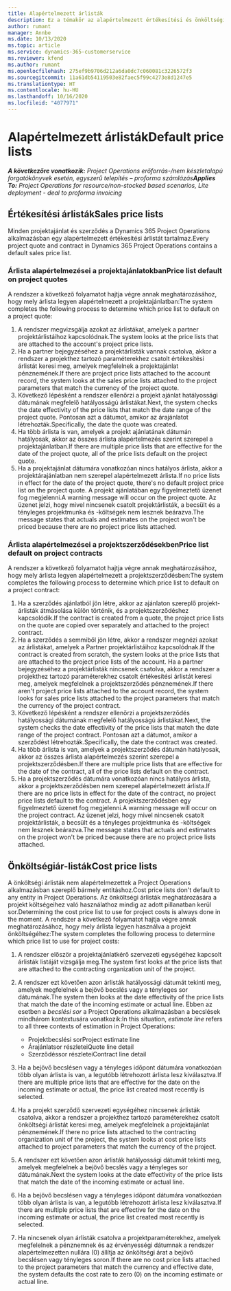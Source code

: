 ```yaml
---
title: Alapértelmezett árlisták
description: Ez a témakör az alapértelmezett értékesítési és önköltségi árlistákról nyújt tájékoztatást a Project Operations alkalmazásban.
author: rumant
manager: Annbe
ms.date: 10/13/2020
ms.topic: article
ms.service: dynamics-365-customerservice
ms.reviewer: kfend
ms.author: rumant
ms.openlocfilehash: 275ef9b9706d212a6da0dc7c060081c3226572f3
ms.sourcegitcommit: 11a61db54119503e82faec5f99c4273e8d1247e5
ms.translationtype: HT
ms.contentlocale: hu-HU
ms.lasthandoff: 10/16/2020
ms.locfileid: "4077971"
---
```

# <a name="default-price-lists"></a><span data-ttu-id="6fc0f-103">Alapértelmezett árlisták</span><span class="sxs-lookup"><span data-stu-id="6fc0f-103">Default price lists</span></span>

<span data-ttu-id="6fc0f-104">_**A következőre vonatkozik:** Project Operations erőforrás-/nem készletalapú forgatókönyvek esetén, egyszerű telepítés – proforma számlázás_</span><span class="sxs-lookup"><span data-stu-id="6fc0f-104">_**Applies To:** Project Operations for resource/non-stocked based scenarios, Lite deployment - deal to proforma invoicing_</span></span>

## <a name="sales-price-lists"></a><span data-ttu-id="6fc0f-105">Értékesítési árlisták</span><span class="sxs-lookup"><span data-stu-id="6fc0f-105">Sales price lists</span></span>

<span data-ttu-id="6fc0f-106">Minden projektajánlat és szerződés a Dynamics 365 Project Operations alkalmazásban egy alapértelmezett értékesítési árlistát tartalmaz.</span><span class="sxs-lookup"><span data-stu-id="6fc0f-106">Every project quote and contract in Dynamics 365 Project Operations contains a default sales price list.</span></span> 

### <a name="price-list-default-on-project-quotes"></a><span data-ttu-id="6fc0f-107">Árlista alapértelmezései a projektajánlatokban</span><span class="sxs-lookup"><span data-stu-id="6fc0f-107">Price list default on project quotes</span></span>
<span data-ttu-id="6fc0f-108">A rendszer a következő folyamatot hajtja végre annak meghatározásához, hogy mely árlista legyen alapértelmezett a projektajánlatban:</span><span class="sxs-lookup"><span data-stu-id="6fc0f-108">The system completes the following process to determine which price list to default on a project quote:</span></span>

1. <span data-ttu-id="6fc0f-109">A rendszer megvizsgálja azokat az árlistákat, amelyek a partner projektárlistáihoz kapcsolódnak.</span><span class="sxs-lookup"><span data-stu-id="6fc0f-109">The system looks at the price lists that are attached to the account's project price lists.</span></span> 
2. <span data-ttu-id="6fc0f-110">Ha a partner bejegyzéséhez a projektárlisták vannak csatolva, akkor a rendszer a projekthez tartozó paraméterekhez csatolt értékesítési árlistát keresi meg, amelyek megfelelnek a projektajánlat pénznemének.</span><span class="sxs-lookup"><span data-stu-id="6fc0f-110">If there are project price lists attached to the account record, the system looks at the sales price lists attached to the project parameters that match the currency of the project quote.</span></span>
3. <span data-ttu-id="6fc0f-111">Következő lépésként a rendszer ellenőrzi a projekt ajánlat hatályossági dátumának megfelelő hatályosságú árlistákat.</span><span class="sxs-lookup"><span data-stu-id="6fc0f-111">Next, the system checks the date effectivity of the price lists that match the date range of the project quote.</span></span> <span data-ttu-id="6fc0f-112">Pontosan azt a dátumot, amikor az árajánlatot létrehozták.</span><span class="sxs-lookup"><span data-stu-id="6fc0f-112">Specifically, the date the quote was created.</span></span>
4. <span data-ttu-id="6fc0f-113">Ha több árlista is van, amelyek a projekt ajánlatának dátumán hatályosak, akkor az összes árlista alapértelmezés szerint szerepel a projektajánlatban.</span><span class="sxs-lookup"><span data-stu-id="6fc0f-113">If there are multiple price lists that are effective for the date of the project quote, all of the price lists default on the project quote.</span></span>
5. <span data-ttu-id="6fc0f-114">Ha a projektajánlat dátumára vonatkozóan nincs hatályos árlista, akkor a projektárajánlatban nem szerepel alapértelmezett árlista.</span><span class="sxs-lookup"><span data-stu-id="6fc0f-114">If no price lists in effect for the date of the project quote, there's no default project price list on the project quote.</span></span> <span data-ttu-id="6fc0f-115">A projekt ajánlatában egy figyelmeztető üzenet fog megjelenni.</span><span class="sxs-lookup"><span data-stu-id="6fc0f-115">A warning message will occur on the project quote.</span></span> <span data-ttu-id="6fc0f-116">Az üzenet jelzi, hogy mivel nincsenek csatolt projektárlisták, a becsült és a tényleges projektmunka és -költségek nem lesznek beárazva.</span><span class="sxs-lookup"><span data-stu-id="6fc0f-116">The message states that actuals and estimates on the project won't be priced because there are no project price lists attached.</span></span>

### <a name="price-list-default-on-project-contracts"></a><span data-ttu-id="6fc0f-117">Árlista alapértelmezései a projektszerződésekben</span><span class="sxs-lookup"><span data-stu-id="6fc0f-117">Price list default on project contracts</span></span> 
<span data-ttu-id="6fc0f-118">A rendszer a következő folyamatot hajtja végre annak meghatározásához, hogy mely árlista legyen alapértelmezett a projektszerződésben:</span><span class="sxs-lookup"><span data-stu-id="6fc0f-118">The system completes the following process to determine which price list to default on a project contract:</span></span>

1. <span data-ttu-id="6fc0f-119">Ha a szerződés ajánlatból jön létre, akkor az ajánlaton szereplő projekt-árlisták átmásolása külön történik, és a projektszerződéshez kapcsolódik.</span><span class="sxs-lookup"><span data-stu-id="6fc0f-119">If the contract is created from a quote, the project price lists on the quote are copied over separately and attached to the project contract.</span></span>
2. <span data-ttu-id="6fc0f-120">Ha a szerződés a semmiből jön létre, akkor a rendszer megnézi azokat az árlistákat, amelyek a Partner projektárlistáihoz kapcsolódnak.</span><span class="sxs-lookup"><span data-stu-id="6fc0f-120">If the contract is created from scratch, the system looks at the price lists that are attached to the project price lists of the account.</span></span> <span data-ttu-id="6fc0f-121">Ha a partner bejegyzéséhez a projektárlisták nincsenek csatolva, akkor a rendszer a projekthez tartozó paraméterekhez csatolt értékesítési árlistát keresi meg, amelyek megfelelnek a projektszerződés pénznemének.</span><span class="sxs-lookup"><span data-stu-id="6fc0f-121">If there aren't project price lists attached to the account record, the system looks for sales price lists attached to the project parameters that match the currency of the project contract.</span></span>
4. <span data-ttu-id="6fc0f-122">Következő lépésként a rendszer ellenőrzi a projektszerződés hatályossági dátumának megfelelő hatályosságú árlistákat.</span><span class="sxs-lookup"><span data-stu-id="6fc0f-122">Next, the system checks the date effectivity of the price lists that match the date range of the project contract.</span></span> <span data-ttu-id="6fc0f-123">Pontosan azt a dátumot, amikor a szerződést létrehozták.</span><span class="sxs-lookup"><span data-stu-id="6fc0f-123">Specifically, the date the contract was created.</span></span>
5. <span data-ttu-id="6fc0f-124">Ha több árlista is van, amelyek a projektszerződés dátumán hatályosak, akkor az összes árlista alapértelmezés szerint szerepel a projektszerződésben.</span><span class="sxs-lookup"><span data-stu-id="6fc0f-124">If there are multiple price lists that are effective for the date of the contract, all of the price lists default on the contract.</span></span>
6. <span data-ttu-id="6fc0f-125">Ha a projektszerződés dátumára vonatkozóan nincs hatályos árlista, akkor a projektszerződésben nem szerepel alapértelmezett árlista.</span><span class="sxs-lookup"><span data-stu-id="6fc0f-125">If there are no price lists in effect for the date of the contract, no project price lists default to the contract.</span></span> <span data-ttu-id="6fc0f-126">A projektszerződésben egy figyelmeztető üzenet fog megjelenni.</span><span class="sxs-lookup"><span data-stu-id="6fc0f-126">A warning message will occur on the project contract.</span></span> <span data-ttu-id="6fc0f-127">Az üzenet jelzi, hogy mivel nincsenek csatolt projektárlisták, a becsült és a tényleges projektmunka és -költségek nem lesznek beárazva.</span><span class="sxs-lookup"><span data-stu-id="6fc0f-127">The message states that actuals and estimates on the project won't be priced because there are no project price lists attached.</span></span>

## <a name="cost-price-lists"></a><span data-ttu-id="6fc0f-128">Önköltségiár-listák</span><span class="sxs-lookup"><span data-stu-id="6fc0f-128">Cost price lists</span></span>

<span data-ttu-id="6fc0f-129">A önköltségi árlisták nem alapértelmezettek a Project Operations alkalmazásban szereplő bármely entitáshoz.</span><span class="sxs-lookup"><span data-stu-id="6fc0f-129">Cost price lists don't default to any entity in Project Operations.</span></span> <span data-ttu-id="6fc0f-130">Az önköltségi árlisták meghatározására a projekt költségeihez való használathoz mindig az adott pillanatban kerül sor.</span><span class="sxs-lookup"><span data-stu-id="6fc0f-130">Determining the cost price list to use for project costs is always done in the moment.</span></span> <span data-ttu-id="6fc0f-131">A rendszer a következő folyamatot hajtja végre annak meghatározásához, hogy mely árlista legyen használva a projekt önköltségéhez:</span><span class="sxs-lookup"><span data-stu-id="6fc0f-131">The system completes the following process to determine which price list to use for project costs:</span></span>

1. <span data-ttu-id="6fc0f-132">A rendszer először a projektajánlatkérő szervezeti egységéhez kapcsolt árlisták listáját vizsgálja meg.</span><span class="sxs-lookup"><span data-stu-id="6fc0f-132">The system first looks at the price lists that are attached to the contracting organization unit of the project.</span></span>
2. <span data-ttu-id="6fc0f-133">A rendszer ezt követően azon árlisták hatályossági dátumát tekinti meg, amelyek megfelelnek a bejövő becslés vagy a tényleges sor dátumának.</span><span class="sxs-lookup"><span data-stu-id="6fc0f-133">The system then looks at the date effectivity of the price lists that match the date of the incoming estimate or actual line.</span></span> <span data-ttu-id="6fc0f-134">Ebben az esetben a *becslési sor* a Project Operations alkalmazásban a becslések mindhárom kontextusára vonatkozik:</span><span class="sxs-lookup"><span data-stu-id="6fc0f-134">In this situation, *estimate line* refers to all three contexts of estimation in Project Operations:</span></span>

    - <span data-ttu-id="6fc0f-135">Projektbecslési sor</span><span class="sxs-lookup"><span data-stu-id="6fc0f-135">Project estimate line</span></span>
    - <span data-ttu-id="6fc0f-136">Árajánlatsor részletei</span><span class="sxs-lookup"><span data-stu-id="6fc0f-136">Quote line detail</span></span>
    - <span data-ttu-id="6fc0f-137">Szerződéssor részletei</span><span class="sxs-lookup"><span data-stu-id="6fc0f-137">Contract line detail</span></span>
  
3. <span data-ttu-id="6fc0f-138">Ha a bejövő becslésen vagy a tényleges időpont dátumára vonatkozóan több olyan árlista is van, a legutóbb létrehozott árlista lesz kiválasztva.</span><span class="sxs-lookup"><span data-stu-id="6fc0f-138">If there are multiple price lists that are effective for the date on the incoming estimate or actual, the price list created most recently is selected.</span></span>
4. <span data-ttu-id="6fc0f-139">Ha a projekt szerződő szervezeti egységéhez nincsenek árlisták csatolva, akkor a rendszer a projekthez tartozó paraméterekhez csatolt önköltségi árlistát keresi meg, amelyek megfelelnek a projektajánlat pénznemének.</span><span class="sxs-lookup"><span data-stu-id="6fc0f-139">If there no price lists attached to the contracting organization unit of the project, the system looks at cost price lists attached to project parameters that match the currency of the project.</span></span>
5. <span data-ttu-id="6fc0f-140">A rendszer ezt követően azon árlisták hatályossági dátumát tekinti meg, amelyek megfelelnek a bejövő becslés vagy a tényleges sor dátumának.</span><span class="sxs-lookup"><span data-stu-id="6fc0f-140">Next the system looks at the date effectivity of the price lists that match the date of the incoming estimate or actual line.</span></span> 
6. <span data-ttu-id="6fc0f-141">Ha a bejövő becslésen vagy a tényleges időpont dátumára vonatkozóan több olyan árlista is van, a legutóbb létrehozott árlista lesz kiválasztva.</span><span class="sxs-lookup"><span data-stu-id="6fc0f-141">If there are multiple price lists that are effective for the date on the incoming estimate or actual, the price list created most recently is selected.</span></span>
7. <span data-ttu-id="6fc0f-142">Ha nincsenek olyan árlisták csatolva a projektparaméterekhez, amelyek megfelelnek a pénznemnek és az érvényességi dátumnak a rendszer alapértelmezetten nullára (0) állítja az önköltségi árat a bejövő becslésen vagy tényleges soron.</span><span class="sxs-lookup"><span data-stu-id="6fc0f-142">If there are no cost price lists attached to the project parameters that match the currency and effective date, the system defaults the cost rate to zero (0) on the incoming estimate or actual line.</span></span>
